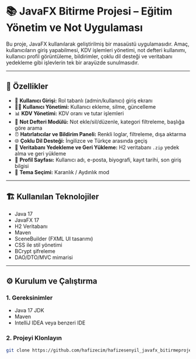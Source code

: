 # 📚 JavaFX Bitirme Projesi – Eğitim Yönetim ve Not Uygulaması

Bu proje, JavaFX kullanılarak geliştirilmiş bir masaüstü uygulamasıdır. Amaç, kullanıcıların giriş yapabilmesi, KDV işlemleri yönetimi, not defteri kullanımı, kullanıcı profil görüntüleme, bildirimler, çoklu dil desteği ve veritabanı yedekleme gibi işlevlerin tek bir arayüzde sunulmasıdır.

---

## 🚀 Özellikler

- 🔐 **Kullanıcı Girişi:** Rol tabanlı (admin/kullanıcı) giriş ekranı
- 🧑‍💼 **Kullanıcı Yönetimi:** Kullanıcı ekleme, silme, güncelleme
- 📊 **KDV Yönetimi:** KDV oranı ve tutar işlemleri
- 📝 **Not Defteri Modülü:** Not ekle/sil/düzenle, kategori filtreleme, başlığa göre arama
- ⏰ **Hatırlatıcılar ve Bildirim Paneli:** Renkli loglar, filtreleme, dışa aktarma
- 🌐 **Çoklu Dil Desteği:** İngilizce ve Türkçe arasında geçiş
- 💾 **Veritabanı Yedekleme ve Geri Yükleme:** H2 veritabanı `.zip` yedek alma ve geri yükleme
- 👤 **Profil Sayfası:** Kullanıcı adı, e-posta, biyografi, kayıt tarihi, son giriş bilgisi
- 🌙 **Tema Seçimi:** Karanlık / Aydınlık mod

---

## 🏗️ Kullanılan Teknolojiler

- Java 17
- JavaFX 17
- H2 Veritabanı
- Maven
- SceneBuilder (FXML UI tasarımı)
- CSS ile stil yönetimi
- BCrypt şifreleme
- DAO/DTO/MVC mimarisi

---

## ⚙️ Kurulum ve Çalıştırma

### 1. Gereksinimler
- Java 17 JDK
- Maven
- IntelliJ IDEA veya benzeri IDE

### 2. Projeyi Klonlayın
```bash
git clone https://github.com/hafizecim/hafizesenyil_javafx_bitirmeprojesi
